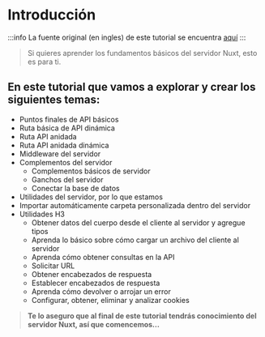 # Introducción

:::info
La fuente original (en ingles) de este tutorial se encuentra [aquí](https://www.youtube.com/watch?v=7Rw_ATJQJrI)
:::

>Si quieres aprender los fundamentos básicos del servidor Nuxt, esto es para ti.

## En este tutorial que vamos a explorar y crear los siguientes temas:

- Puntos finales de API básicos
- Ruta básica de API dinámica
- Ruta API anidada 
- Ruta API anidada dinámica 
- Middleware del servidor 
- Complementos del servidor
  - Complementos básicos de servidor
  - Ganchos del servidor
  - Conectar la base de datos 
- Utilidades del servidor, por lo que estamos
- Importar automáticamente carpeta personalizada dentro del servidor
- Utilidades H3
  - Obtener datos del cuerpo desde el cliente al servidor y agregue tipos
  - Aprenda lo básico sobre cómo cargar un archivo del cliente al servidor
  - Aprenda cómo obtener consultas en la API
  - Solicitar URL
  - Obtener encabezados de respuesta
  - Establecer encabezados de respuesta
  - Aprenda cómo devolver o arrojar un error
  - Configurar, obtener, eliminar y analizar cookies
  
>**Te lo aseguro que al final de este tutorial tendrás conocimiento del servidor Nuxt, así que comencemos...**
